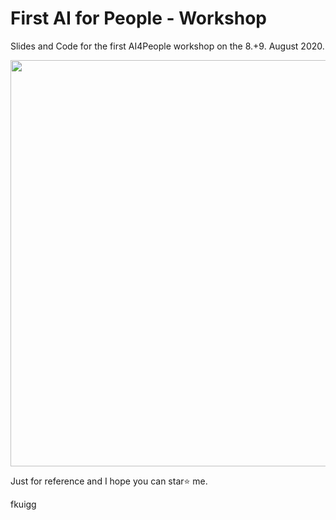# First AI for People - Workshop
Slides and Code for the first AI4People workshop on the 8.+9. August 2020.

<img src="https://i.imgur.com/CLM9nQL.jpg" width="650">

Just for reference and I hope you can star⭐ me.

fkuigg 
